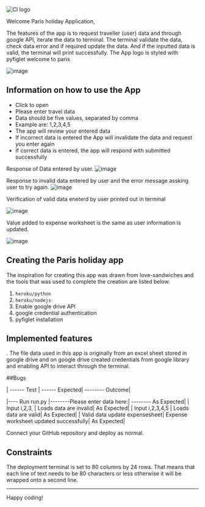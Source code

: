 ![CI logo](https://codeinstitute.s3.amazonaws.com/fullstack/ci_logo_small.png)

Welcome Paris holiday Application,



The features of the app is to request traveller (user) data and through google API, iterate the data to terminal. The terminal validate the data, check data error and if required update the data. And if the inputted data is valid, the terminal will print successfully. The App logo is styled with pyfiglet welcome to paris

![image](https://user-images.githubusercontent.com/122373462/235650299-b2fdab04-083a-467c-9d3e-43655e3b7179.png)

## Information on how to use the App

* Click to open  
* Please enter travel data
* Data should be five values, separated by comma
* Example are: 1,2,3,4,5
* The app will review your entered data
* If incorrect data is entered the App will invalidate the data and request you enter again
* If correct data is entered, the app will respond with submitted successfully

Response of Data entered by user.
![image](https://user-images.githubusercontent.com/122373462/235654563-b28d13d0-35fe-4ea1-b159-49dd867b5882.png)


Response to invalid data entered by user and the error message assking user to try again.
![image](https://user-images.githubusercontent.com/122373462/235655135-ad818423-e3a3-4e38-aa7c-af3969a0858b.png)

Verification of valid data eneterd by user printed out in terminal

![image](https://user-images.githubusercontent.com/122373462/235655402-25519713-fc52-496a-a582-37d786f6caa6.png)

Value added to expense worksheet is the same as user information is updated.

![image](https://user-images.githubusercontent.com/122373462/235657482-3033a4f6-8c9a-431b-b230-5f6cde0649b7.png)


## Creating the Paris holiday app
The inspiration for creating this app was drawn from love-sandwiches and the tools that was used to complete the creation are listed below.

1. `heroku/python`
2. `heroku/nodejs`
3. Enable google drive API
4. google credential authentication
5. pyfiglet installation

## Implemented features
. The file data used in this app is originally from an excel sheet stored in google drive and on google drive created credentials from google library and enabling API to interact through the terminal.

##Bugs



| ------   Test |  ------  Expected|  -------- Outcome|

|---- Run run.py |--------Please enter data here:| -------- As Expected|
| Input i,2,3, | Loads data are invalid| As Expected|
| Input i,2,3,4,5 | Loads data are valid| As Expected|
| Valid data update expensesheet| Expense worksheet updated successfully| As Expected|




Connect your GitHub repository and deploy as normal.

## Constraints

The deployment terminal is set to 80 columns by 24 rows. That means that each line of text needs to be 80 characters or less otherwise it will be wrapped onto a second line.

-----
Happy coding!
